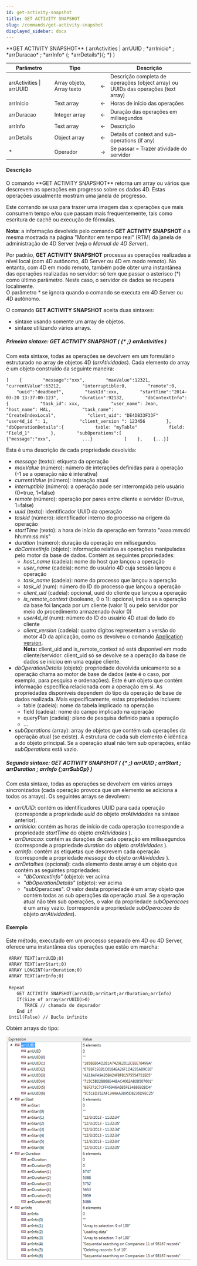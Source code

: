 ```yaml
---
id: get-activity-snapshot
title: GET ACTIVITY SNAPSHOT
slug: /commands/get-activity-snapshot
displayed_sidebar: docs
---
```


<!--REF #_command_.GET ACTIVITY SNAPSHOT.Syntax-->**GET ACTIVITY SNAPSHOT** ( arrActivities | arrUUID ; *arrInicio* ; *arrDuracao* ; *arrInfo* {; *arrDetails*}{; *} )<!-- END REF-->
<!--REF #_command_.GET ACTIVITY SNAPSHOT.Params-->
| Parâmetro | Tipo |  | Descrição |
| --- | --- | --- | --- |
| arrActivities &#124; arrUUID | Array objeto, Array texto | &larr; | Descrição completa de operações (object array) ou<br/>UUIDs das operações (text array) |
| arrInicio | Text array | &larr; | Horas de início das operações |
| arrDuracao | Integer array | &larr; | Duração das operações em milisegundos |
| arrInfo | Text array | &larr; | Descrição |
| arrDetails | Object array | &larr; | Details of context and sub-operations (if any) |
| * | Operador | &rarr; | Se passar = Trazer atividade do servidor |

<!-- END REF-->

#### Descrição 

<!--REF #_command_.GET ACTIVITY SNAPSHOT.Summary-->O comando **GET ACTIVITY SNAPSHOT** retorna um array ou vários que descrevem as operações em progresso sobre os dados 4D.<!-- END REF--> Estas operações usualmente mostram uma janela de progresso.

Este comando se usa para trazer uma imagem das x operações que mais consumem tempo e/ou que passam mais frequentemente, tais como escritura de cachê ou execução de fórmulas.

**Nota:** a informação devolvida pelo comando **GET ACTIVITY SNAPSHOT** é a mesma mostrada na página "Monitor em tempo real" (RTM) da janela de administração de 4D Server (veja o *Manual de 4D Server*). 

Por padrão, **GET ACTIVITY SNAPSHOT** processa as operações realizadas a nível local (com 4D autônomo, 4D Server ou 4D em modo remoto). No entanto, com 4D em modo remoto, também pode obter uma instantânea das operações realizadas no servidor: só tem que passar o asterisco (\*) como último parâmetro. Neste caso, o servidor de dados se recupera localmente.  
O parâmetro *\** se ignora quando o comando se executa em 4D Server ou 4D autônomo.  
  
O comando **GET ACTIVITY SNAPSHOT**  aceita duas sintaxes:

* sintaxe usando somente um array de objetos.
* sintaxe utilizando vários arrays.

##### Primeira sintaxe: GET ACTIVITY SNAPSHOT ( {\* ;} arrActivities ) 

Com esta sintaxe, todas as operações se devolvem em um formulário estruturado no array de objetos 4D (*arrAtividades*). Cada elemento do array é um objeto construído da seguinte maneira:

```RAW
[    {        "message":"xxx",        "maxValue":12321,        "currentValue":63212,        "interruptible:0,        "remote":0,        "uuid":"deadbeef",        "taskId":xxx,        "startTime":"2014-03-20 13:37:00:123",        "duration":92132,        "dbContextInfo":{            "task_id": xxx,            "user_name": Jean,            "host_name": HAL,            "task_name": "CreateIndexLocal",            "client_uid": "DE4DB33F33F"            "user4d_id ": 1,            "client_version ": 123456        },        "dbOperationDetails":{            table: "myTable"            field: "Field_1"        },        "subOperations":[            {"message":"xxx",            ...}            ]    },    {...}]
```

Esta é uma descrição de cada propriedade devolvida:

* *message* (texto): etiqueta da operação
* *maxValue* (número): número de interações definidas para a operação (-1 se a operação não é interativa)
* *currentValue* (número): interação atual
* *interruptible* (número): a operação pode ser interrompida pelo usuário (0=true, 1=false)
* *remote* (número): operação por pares entre cliente e servidor (0=true, 1=false)
* *uuid* (texto): identificador UUID da operação
* *taskId* (número): identificador interno do processo na origem da operação
* *startTime* (texto): a hora de início da operação em formato "aaaa:mm:dd hh:mm:ss:mls"
* *duration* (número): duração da operação em milisegundos
* *dbContextInfo* (objeto): informação relativa as operações manipuladas pelo motor da base de dados. Contém as seguintes propriedades:  
   * *host\_name* (cadeia): nome do host que lançou a operação  
   * *user\_name* (cadeia): nome do usuário 4D cuja sessão lançou a operação  
   * *task\_name* (cadeia): nome do processo que lançou a operação  
   * *task\_id* (num): número do ID do processo que lançou a operação  
   * *client\_uid* (cadeia): opcional, uuid do cliente que lançou a operação  
   * *is\_remote\_context* (booleano, 0 o 1): opcional, indica se a operação da base foi lançada por um cliente (valor 1) ou pelo servidor por meio do procedimento armazenado (valor 0)  
   * *user4d\_id* (num): número do ID do usuário 4D atual do lado do cliente  
   * *client\_version* (cadeia): quatro dígitos representam a versão do motor 4D da aplicação, como os devolveu o comando [Application version](application-version.md).  
**Nota:** client\_uid and is\_remote\_context só está disponível em modo cliente/servidor. client\_uid só se devolve se a operação da base de dados se iniciou em uma equipe cliente.
* *dbOperationDetails* (objeto): propriedade devolvida unicamente se a operação chama ao motor de base de dados (este é o caso, por exemplo, para pesquisa e ordenações). Este é um objeto que contém informação específica relacionada com a operação em si. As propriedades disponíveis dependem do tipo da operação de base de dados realizada. Mais especificamente, estas propriedades incluem:  
   * table (cadeia): nome da tabela implicado na operação  
   * field (cadeia): nome do campo implicado na operação  
   * queryPlan (cadeia): plano de pesquisa definido para a operação  
   * ...
* *subOperations* (array): array de objetos que contém sub operações da operação atual (se existe). A estrutura de cada sub elemento é idêntica a do objeto principal. Se a operação atual não tem sub operações, então *subOperations* está vazio.

##### Segunda sintaxe: GET ACTIVITY SNAPSHOT ( {\* ;} arrUUID ; arrStart ; arrDuration ; arrInfo {;arrSubOp} ) 

Com esta sintaxe, todas as operações se devolvem em vários arrays sincronizados (cada operação provoca que um elemento se adiciona a todos os arrays). Os seguintes arrays se devolvem:

* *arrUUID*: contém os identificadores UUID para cada operação (corresponde a propriedade *uuid* do objeto *arrAtividades* na sintaxe anterior).
* *arrInicio*: contém as horas de início de cada operação (corresponde a propriedade *startTime* do objeto *arrAtividades* ).
* *arrDuracao*: contém as durações de cada operação em milissegundos (corresponde a propriedade *duration* do objeto *arrAtividades* ).
* *arrInfo*: contém as etiquetas que descrevem cada operação (corresponde a propriedade *message* do objeto *arrAtividades* ).
* *arrDetalhes* (opcional): cada elemento deste array é um objeto que contém as seguintes propriedades:  
   * *"dbContextInfo"* (objeto): ver acima  
   * *"dbOperationDetails"* (objeto): ver acima  
   * "subOperacoes". O valor desta propriedade é um array objeto que contém todas as sub operações da operação atual. Se a operação atual não têm sub operações, o valor da propriedade *subOperacoes* é um array vazio. (corresponde a propriedade *subOperacoes* do objeto *arrAtividades*).

#### Exemplo 

Este método, executado em um processo separado em 4D ou 4D Server, oferece uma instantânea das operações que estão em marcha:

```4d
 ARRAY TEXT(arrUUID;0)
 ARRAY TEXT(arrStart;0)
 ARRAY LONGINT(arrDuration;0)
 ARRAY TEXT(arrInfo;0)
 
 Repeat
    GET ACTIVITY SNAPSHOT(arrUUID;arrStart;arrDuration;arrInfo)
    If(Size of array(arrUUID)>0)
       TRACE // chamada do depurador
    End if
 Until(False) // Bucle infinito
```

Obtém arrays do tipo:

![](../assets/en/commands/pict1213741.en.png)
